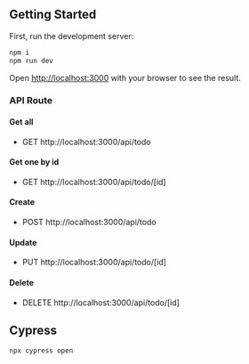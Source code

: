 ## Getting Started

First, run the development server:

```bash
npm i
npm run dev
```

Open [http://localhost:3000](http://localhost:3000) with your browser to see the result.

### API Route
#### Get all
- GET http://localhost:3000/api/todo
#### Get one by id
- GET http://localhost:3000/api/todo/[id]
#### Create
- POST http://localhost:3000/api/todo
#### Update
- PUT http://localhost:3000/api/todo/[id]
#### Delete
- DELETE http://localhost:3000/api/todo/[id]


## Cypress
```bash
npx cypress open
```